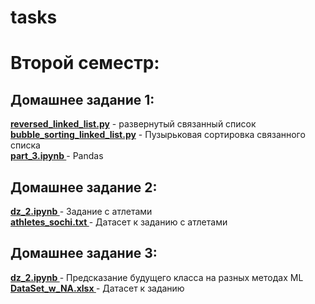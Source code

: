 # tasks
<H1>Второй семестр:</H1>
<H2>Домашнее задание 1:</H2> 
<b><a href= "https://github.com/OnlyGetC/tasks/blob/master/bubble_sorting_linked_list.py">reversed_linked_list.py</a></b> - развернутый связанный список <br>
<b><a href = "https://github.com/OnlyGetC/tasks/blob/master/reversed_linked_list.py">bubble_sorting_linked_list.py</a></b> - Пузырьковая сортировка связанного списка<br>
<b><a href= "https://github.com/OnlyGetC/tasks/blob/master/part_3.ipynb">part_3.ipynb </a></b> - Pandas <br>
<H2>Домашнее задание 2:</H2> 
<b><a href= "https://github.com/OnlyGetC/tasks/blob/master/dz_2.ipynb"> dz_2.ipynb </a></b> - Задание с атлетами <br> 
<b><a href= "https://github.com/OnlyGetC/tasks/blob/master/athletes_sochi.txt">athletes_sochi.txt </a></b> - Датасет к заданию с атлетами <br>
<H2>Домашнее задание 3:</H2> 
<b><a href= "https://github.com/OnlyGetC/tasks/blob/master/dz_3.ipynb"> dz_2.ipynb </a></b> - Предсказание будущего класса на разных методах ML <br>
<b><a href= "https://github.com/OnlyGetC/tasks/blob/master/DataSet_w_NA.xlsx"> DataSet_w_NA.xlsx </a></b> - Датасет к заданию <br>
<!-- <b><a href= "[link]"> [Document name] </a></b> - [Description] <br> -->
